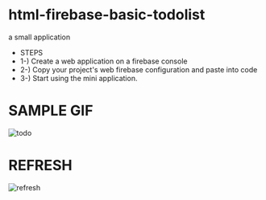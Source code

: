 # html-firebase-basic-todolist
a small application

- STEPS
- 1-) Create a web application on a firebase console
- 2-) Copy your project's web firebase configuration and paste into code
- 3-) Start using the mini application.

# SAMPLE GIF

![todo](https://user-images.githubusercontent.com/34923740/109427614-330ed500-7a04-11eb-9abd-a98327f8e744.gif)


# REFRESH

![refresh](https://user-images.githubusercontent.com/34923740/109428007-052a9000-7a06-11eb-9a9f-d5b141dc5870.gif)
